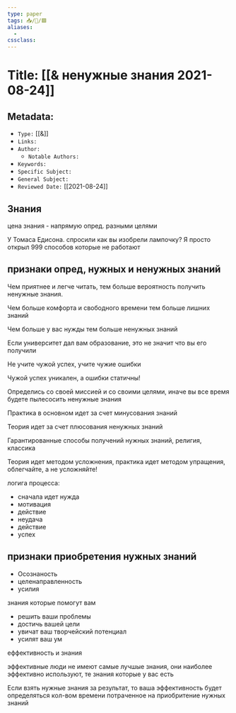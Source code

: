```yaml
---
type: paper
tags: 📥️/📜️/🟪️
aliases:
  - 
cssclass: 
---
```




# Title: **[[& ненужные знания 2021-08-24]]**


## Metadata:

- `Type:` [[&]]
- `Links:`
- `Author:` 
	- `Notable Authors:` 
- `Keywords:` 
- `Specific Subject:` 
- `General Subject:` 
- `Reviewed Date:` [[2021-08-24]]


## Знания

цена знания - напрямую опред. разными целями

У Томаса Едисона. спросили как вы изобрели лампочку? Я просто открыл 999 способов которые не работают



## признаки опред, нужных и ненужных знаний

Чем приятнее и легче читать, тем больше вероятность получить ненужные знания.

Чем больше комфорта и свободного времени тем больше лишних знаний

Чем больше у вас нужды тем больше ненужных знаний

Если университет дал вам образование, это не значит что вы его получили

Не учите чужой успех, учите чужие ошибки

Чужой успех уникален, а ошибки статичны!

Определись со своей миссией и со своими целями, иначе вы все время будете пылесосить ненужные знания

Практика в основном идет за счет минусования знаний

Теория идет за счет плюсования ненужных знаний

Гарантированные способы получений нужных знаний, религия, классика

Теория идет методом усложнения, практика идет методом упращения, облегчайте, а не усложняйте!

логига процесса: 
- сначала идет нужда
- мотивация
- действие
- неудача
- действие
- успех


## признаки приобретения нужных знаний


- Осознаность
- целенаправленность
- усилия


знания которые помогут вам
- решить ваши проблемы
- достичь вашей цели
- увичат ваш творчейский потенциал
- усилят ваш ум

еффективность и знания

эффективные  люди не имеют самые лучшые знания, они наиболее эффективно используют, те знания которые у вас есть


Если взять нужные знания за результат, то ваша эффективность будет определяться кол-вом времени потраченное на приобритение нужных знаний